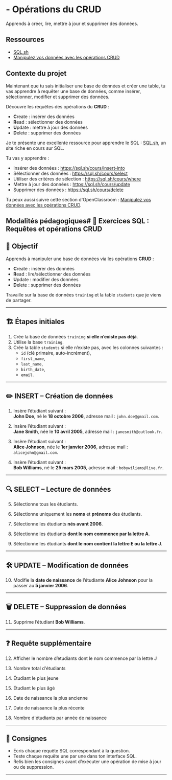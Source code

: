 # - Opérations du CRUD

Apprends à créer, lire, mettre à jour et supprimer des données.

## Ressources

- [SQL.sh](https://sql.sh/)
- [Manipulez vos données avec les opérations CRUD](https://openclassrooms.com/fr/courses/6971126-implementez-vos-bases-de-donnees-relationnelles-avec-sql/7142248-inserez-des-donnees-dans-votre-bdd)

## Contexte du projet

Maintenant que tu sais initialiser une base de données et créer une table, tu vas apprendre à requêter une base de données, comme insérer, sélectionner, modifier et supprimer des données.

Découvre les requêtes des opérations du **CRUD** :

- **C**reate : insérer des données
- **R**ead : sélectionner des données
- **U**pdate : mettre à jour des données
- **D**elete : supprimer des données

Je te présente une excellente ressource pour apprendre le SQL : [SQL.sh](https://sql.sh/), un site riche en cours sur SQL.

Tu vas y apprendre :

- Insérer des données : https://sql.sh/cours/insert-into
- Sélectionner des données : https://sql.sh/cours/select
- Utiliser des critères de sélection : https://sql.sh/cours/where
- Mettre à jour des données : https://sql.sh/cours/update
- Supprimer des données : https://sql.sh/cours/delete

Tu peux aussi suivre cette section d'OpenClassroom : [Manipulez vos données avec les opérations CRUD](https://openclassrooms.com/fr/courses/6971126-implementez-vos-bases-de-donnees-relationnelles-avec-sql/7142248-inserez-des-donnees-dans-votre-bdd).

## Modalités pédagogiques# 🧠 Exercices SQL : Requêtes et opérations CRUD

## 🎯 Objectif

Apprends à manipuler une base de données via les opérations **CRUD** :

- **C**reate : insérer des données
- **R**ead : lire/sélectionner des données
- **U**pdate : modifier des données
- **D**elete : supprimer des données

Travaille sur la base de données `training` et la table `students` que je viens de partager.

---

## 🏗️ Étapes initiales

1. Crée la base de données `training` **si elle n’existe pas déjà**.
2. Utilise la base `training`.
3. Crée la table `students` si elle n’existe pas, avec les colonnes suivantes :
   - `id` (clé primaire, auto-incrément),
   - `first_name`,
   - `last_name`,
   - `birth_date`,
   - `email`.

---

## ✏️ INSERT – Création de données

1. Insère l’étudiant suivant :  
   **John Doe**, né le **18 octobre 2006**, adresse mail : `john.doe@gmail.com`.

2. Insère l’étudiant suivant :  
   **Jane Smith**, née le **10 avril 2005**, adresse mail : `janesmith@outlook.fr`.

3. Insère l’étudiant suivant :  
   **Alice Johnson**, née le **1er janvier 2006**, adresse mail : `alicejohn@gmail.com`.

4. Insère l’étudiant suivant :  
   **Bob Williams**, né le **25 mars 2005**, adresse mail : `bobywiliams@live.fr`.

---

## 🔍 SELECT – Lecture de données

5. Sélectionne tous les étudiants.

6. Sélectionne uniquement les **noms** et **prénoms** des étudiants.

7. Sélectionne les étudiants **nés avant 2006**.

8. Sélectionne les étudiants **dont le nom commence par la lettre A**.

9. Sélectionne les étudiants **dont le nom contient la lettre E ou la lettre J**.

---

## 🛠️ UPDATE – Modification de données

10. Modifie la **date de naissance** de l’étudiante **Alice Johnson** pour la passer au **5 janvier 2006**.

---

## 🗑️ DELETE – Suppression de données

11. Supprime l’étudiant **Bob Williams**.

---

## ❓ Requête supplémentaire

12. Afficher le nombre d’etudiants dont le nom commence par la
    lettre J

13. Nombre total d'étudiants

14. Étudiant le plus jeune

15. Étudiant le plus âgé

16. Date de naissance la plus ancienne

17. Date de naissance la plus récente

18. Nombre d'étudiants par année de naissance

---

## 📌 Consignes

- Écris chaque requête SQL correspondant à la question.
- Teste chaque requête une par une dans ton interface SQL.
- Relis bien les consignes avant d’exécuter une opération de mise à jour ou de suppression.

---
